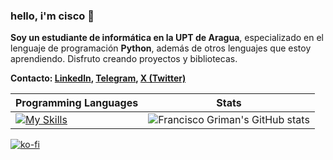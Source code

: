 ### hello, i'm cisco 👋

**Soy un estudiante de informática en la UPT de Aragua**, especializado en el lenguaje de programación **Python**, además de otros lenguajes que estoy aprendiendo. Disfruto creando proyectos y bibliotecas.

**Contacto: [Linkedln](https://www.linkedin.com/in/francisco-griman), [Telegram](https://t.me/fcoagz), [X (Twitter)](https://x.com/fcoagz)**

| Programming Languages | Stats | 
|-----------------------|-------|
|[![My Skills](https://skillicons.dev/icons?i=c,nodejs,py)](https://skillicons.dev)| ![Francisco Griman's GitHub stats](https://github-readme-stats.vercel.app/api?username=fcoagz&show_icons=true&theme=transparent) | 

[![ko-fi](https://shields.io/badge/kofi-Buy_a_coffee-ff5f5f?logo=ko-fi&style=for-the-badgeKofi)](https://ko-fi.com/fcoagz)
